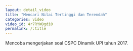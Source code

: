 ```yaml
---
layout: detail_video
title: "Mencari Nilai Tertinggi dan Terendah"
categories: video
video_id: 4r7RYWOgdi0
permalink: /:title
---
```

Mencoba mengerjakan soal CSPC Dinamik UPI tahun 2017.
